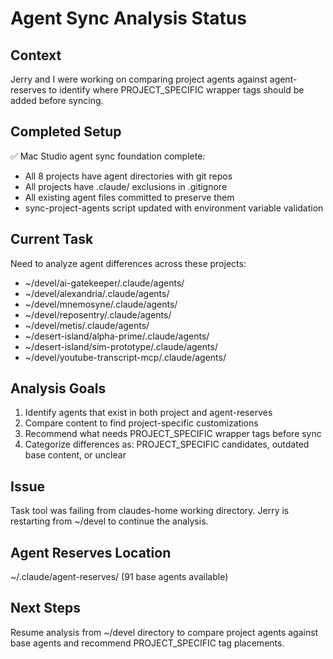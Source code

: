 # Agent Sync Analysis Status

## Context
Jerry and I were working on comparing project agents against agent-reserves to identify where PROJECT_SPECIFIC wrapper tags should be added before syncing.

## Completed Setup
✅ Mac Studio agent sync foundation complete:
- All 8 projects have agent directories with git repos
- All projects have .claude/ exclusions in .gitignore  
- All existing agent files committed to preserve them
- sync-project-agents script updated with environment variable validation

## Current Task
Need to analyze agent differences across these projects:
- ~/devel/ai-gatekeeper/.claude/agents/
- ~/devel/alexandria/.claude/agents/
- ~/devel/mnemosyne/.claude/agents/
- ~/devel/reposentry/.claude/agents/
- ~/devel/metis/.claude/agents/
- ~/desert-island/alpha-prime/.claude/agents/
- ~/desert-island/sim-prototype/.claude/agents/
- ~/devel/youtube-transcript-mcp/.claude/agents/

## Analysis Goals
1. Identify agents that exist in both project and agent-reserves
2. Compare content to find project-specific customizations
3. Recommend what needs PROJECT_SPECIFIC wrapper tags before sync
4. Categorize differences as: PROJECT_SPECIFIC candidates, outdated base content, or unclear

## Issue
Task tool was failing from claudes-home working directory. Jerry is restarting from ~/devel to continue the analysis.

## Agent Reserves Location
~/.claude/agent-reserves/ (91 base agents available)

## Next Steps
Resume analysis from ~/devel directory to compare project agents against base agents and recommend PROJECT_SPECIFIC tag placements.